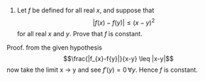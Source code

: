 
1.
	Let $f$ be defined for all real $x$, and suppose that
	$$|f(x) - f(y)| \le (x - y)^2$$
	for all real $x$ and $y$. Prove that $f$ is constant.

Proof.
	from the given hypothesis
	$$\frac{|f_{x}-f{y}|}{x-y} \leq |x-y|$$
	now take the limit x $\to$ y and see $f'(y)=0 \, \forall y$. Hence $f$ is constant.


